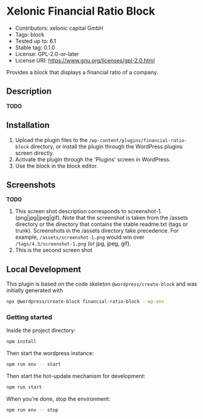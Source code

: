 # Xelonic Financial Ratio Block

* Contributors:      xelonic capital GmbH
* Tags:              block
* Tested up to:      6.1
* Stable tag:        0.1.0
* License:           GPL-2.0-or-later
* License URI:       https://www.gnu.org/licenses/gpl-2.0.html

Provides a block that displays a financial ratio of a company.

## Description

**TODO**

## Installation


1. Upload the plugin files to the `/wp-content/plugins/financial-ratio-block` directory,
   or install the plugin through the WordPress plugins screen directly.
2. Activate the plugin through the 'Plugins' screen in WordPress.
3. Use the block in the block editor.


## Screenshots

**TODO**

1. This screen shot description corresponds to screenshot-1.(png|jpg|jpeg|gif). Note that the screenshot is taken from
the /assets directory or the directory that contains the stable readme.txt (tags or trunk). Screenshots in the /assets
directory take precedence. For example, `/assets/screenshot-1.png` would win over `/tags/4.3/screenshot-1.png`
(or jpg, jpeg, gif).
2. This is the second screen shot

## Local Development

This plugin is based on the code skeleton `@wordpress/create-block` and was initially generated with

```bash
npx @wordpress/create-block financial-ratio-block --wp-env
```

### Getting started

Inside the project directory:
```bash
npm install
```

Then start the wordpress instance:

```bash
npm run env -- start
```

Then start the hot-update mechanism for development:

```bash
npm run start
```

When you're done, stop the environment:

```bash
npm run env -- stop
```
